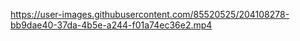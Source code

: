 

https://user-images.githubusercontent.com/85520525/204108278-bb9dae40-37da-4b5e-a244-f01a74ec36e2.mp4

